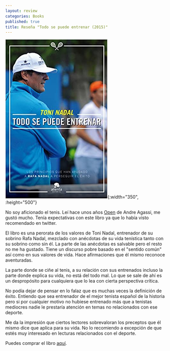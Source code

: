 ```yaml
---
layout: review
categories: Books
published: true
title: Reseña "Todo se puede entrenar (2015)"
---
```

![](/assets/todosepuedeentrenarcoleccionalienta.jpg){:width="350", :height="500"}

No soy aficionado el tenis. Leí hace unos años [Open](https://www.amazon.es/Open-Memorias-Nefelibata-Andre-Agassi/dp/8415945485) de Andre Agassi, me gustó mucho. Tenía expectativas con este libro ya que lo había visto recomendado en twitter.

El libro es una perorata de los valores de Toni Nadal, entrenador de su sobrino Rafa Nadal, mezclado con anécdotas de su vida tenística tanto con su sobrino como sin él. La parte de las anécdotas es salvable pero el resto no me ha gustado. Tiene un discurso pobre basado en el "sentido común" así como en sus valores de vida. Hace afirmaciones que él mismo reconoce aventuradas.

La parte donde se ciñe al tenis, a su relación con sus entrenados incluso la parte donde explica su vida,  no está del todo mal. Lo que se sale de ahí es un despropósito para cualquiera que lo lea con cierta perspectiva crítica.

No podía dejar de pensar en lo falaz que es muchas veces la definición de éxito. Entiendo que sea entrenador de el mejor tenista español de la historia pero si por cualquier motivo no hubiese entrenado más que a tenistas mediocres nadie le prestaría atención en temas no relacionados con ese deporte.

Me da la impresión que ciertos lectores sobrevaloran los preceptos que él mismo dice que aplica para su vida. No lo recomiendo a excepción de que estés muy interesado en lecturas relacionados con el deporte.

Puedes comprar el libro [aquí](https://amazon.es/dp/8416253080).
